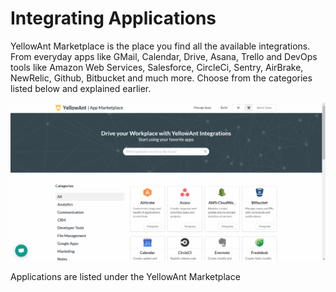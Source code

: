# Integrating Applications

YellowAnt Marketplace is the place you find all the available integrations. From everyday apps like GMail, Calendar, Drive, Asana, Trello and DevOps tools like Amazon Web Services, Salesforce, CircleCi, Sentry, AirBrake, NewRelic, Github, Bitbucket and much more. Choose from the categories listed below and explained earlier.

![](../.gitbook/assets/marketplace.jpg)

Applications are listed under the YellowAnt Marketplace

